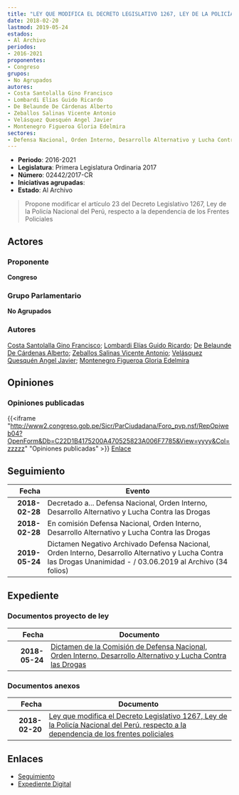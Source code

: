 ```yaml
---
title: "LEY QUE MODIFICA EL DECRETO LEGISLATIVO 1267, LEY DE LA POLICÍA NACIONAL DEL PERÚ, RESPECTO A LA DEPENDENCIA DE LOS FRENTES POLICIALES"
date: 2018-02-20
lastmod: 2019-05-24
estados:
- Al Archivo
periodos:
- 2016-2021
proponentes:
- Congreso
grupos:
- No Agrupados
autores:
- Costa Santolalla Gino Francisco
- Lombardi Elías Guido Ricardo
- De Belaunde De Cárdenas Alberto
- Zeballos Salinas Vicente Antonio
- Velásquez Quesquén Angel Javier
- Montenegro Figueroa Gloria Edelmira
sectores:
- Defensa Nacional, Orden Interno, Desarrollo Alternativo y Lucha Contra las Drogas
---
```

- **Periodo**: 2016-2021
- **Legislatura**: Primera Legislatura Ordinaria 2017
- **Número**: 02442/2017-CR
- **Iniciativas agrupadas**: 
- **Estado**: Al Archivo

> Propone modificar el artículo 23 del Decreto Legislativo 1267, Ley de la Policía Nacional del Perú, respecto a la dependencia de los Frentes Policiales


## Actores

### Proponente

**Congreso**

### Grupo Parlamentario

**No Agrupados**

### Autores

[Costa Santolalla Gino Francisco](mailto:mailto:gcosta@congreso.gob.pe); [Lombardi Elías Guido Ricardo](mailto:mailto:glombardi@congreso.gob.pe); [De Belaunde De Cárdenas Alberto](mailto:mailto:adebelaunde@congreso.gob.pe); [Zeballos Salinas Vicente Antonio](mailto:mailto:vzeballos@congreso.gob.pe); [Velásquez Quesquén Angel Javier](mailto:mailto:jvelasquezq@congreso.gob.pe); [Montenegro Figueroa Gloria Edelmira](mailto:mailto:gmontenegrof@congreso.gob.pe)

## Opiniones

### Opiniones publicadas

{{<iframe "http://www2.congreso.gob.pe/Sicr/ParCiudadana/Foro_pvp.nsf/RepOpiweb04?OpenForm&Db=C22D1B4175200A470525823A006F7785&View=yyyy&Col=zzzzz" "Opiniones publicadas" >}}
[Enlace](http://www2.congreso.gob.pe/Sicr/ParCiudadana/Foro_pvp.nsf/RepOpiweb04?OpenForm&Db=C22D1B4175200A470525823A006F7785&View=yyyy&Col=zzzzz)


## Seguimiento

| Fecha | Evento |
|------:|--------|
| **2018-02-28** | Decretado a... Defensa Nacional, Orden Interno, Desarrollo Alternativo y Lucha Contra las Drogas |
| **2018-02-28** | En comisión Defensa Nacional, Orden Interno, Desarrollo Alternativo y Lucha Contra las Drogas |
| **2019-05-24** | Dictamen Negativo Archivado Defensa Nacional, Orden Interno, Desarrollo Alternativo y Lucha Contra las Drogas Unanimidad - / 03.06.2019 al Archivo (34 folios) |

## Expediente

### Documentos proyecto de ley

| Fecha | Documento |
|------:|-----------|
| **2018-05-24** | [Dictamen de la Comisión de Defensa Nacional, Orden Interno, Desarrollo Alternativo y Lucha Contra las Drogas](http://www.leyes.congreso.gob.pe/Documentos/2016_2021/Dictamenes/Proyectos_de_Ley/02442DC07MAY20190524.pdf) |

### Documentos anexos

| Fecha | Documento |
|------:|-----------|
| **2018-02-20** | [Ley que modifica el Decreto Legislativo 1267, Ley de la Policía Nacional del Perú, respecto a la dependencia de los frentes policiales](http://www.leyes.congreso.gob.pe/Documentos/2016_2021/Proyectos_de_Ley_y_de_Resoluciones_Legislativas/PL0244220180220.pdf) |

## Enlaces

- [Seguimiento](http://www2.congreso.gob.pe/Sicr/TraDocEstProc/CLProLey2016.nsf/f7fff46988ca05b1052578e100829cc7/fc01a0b633ab47ae0525823a006f75d2?OpenDocument)
- [Expediente Digital](http://www2.congreso.gob.pe/Sicr/TraDocEstProc/CLProLey2016.nsf/f7fff46988ca05b1052578e100829cc7/fc01a0b633ab47ae0525823a006f75d2?OpenDocument&Click=05257FB7005EB655.eb71d0cf91d8294e05256cdf006b5706/$Body/0.1C6C)

